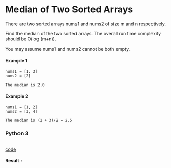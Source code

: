 # Median of Two Sorted Arrays
There are two sorted arrays nums1 and nums2 of size m and n respectively.

Find the median of the two sorted arrays. The overall run time complexity should be O(log (m+n)).

You may assume nums1 and nums2 cannot be both empty.

#### Example 1
```
nums1 = [1, 3]
nums2 = [2]

The median is 2.0
```

#### Example 2
```
nums1 = [1, 2]
nums2 = [3, 4]

The median is (2 + 3)/2 = 2.5
```

### Python 3
```python

```
[code](Python%203/4.py)

#### Result : 
```

```
